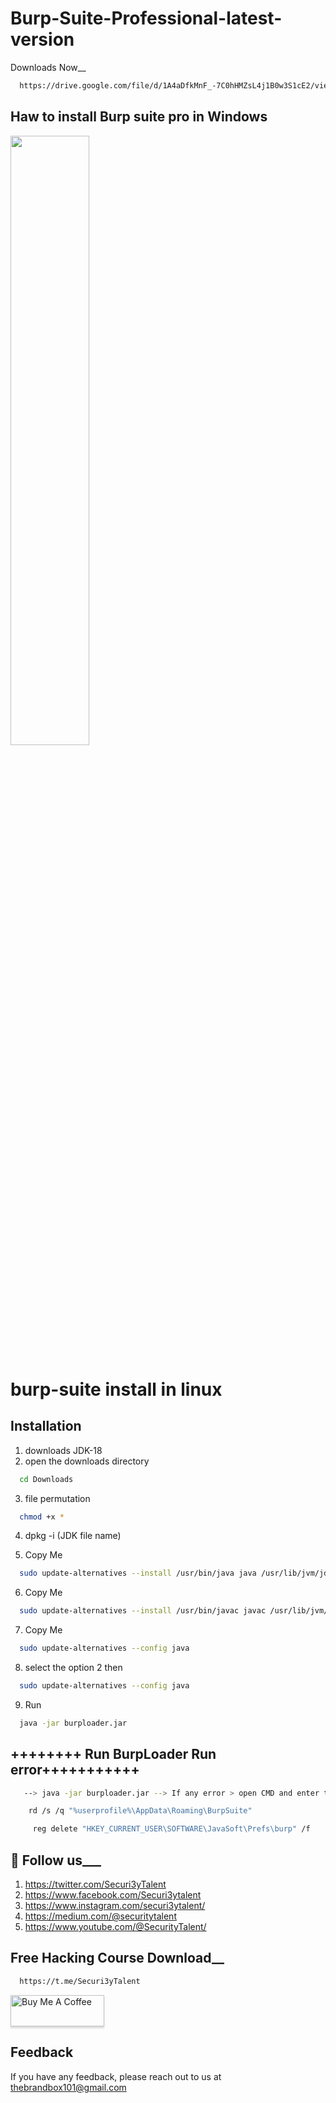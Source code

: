 
# Burp-Suite-Professional-latest-version




Downloads Now__ 
```bash
  https://drive.google.com/file/d/1A4aDfkMnF_-7C0hHMZsL4j1B0w3S1cE2/view?usp=sharing 
```

## Haw to install Burp suite pro in Windows

[<img src="https://github.com/devmehedi101/acunetix-13-kali-linux/blob/main/devmehedi101.gif" width="50%">](https://youtu.be/pxPHIY-_R1s "Now in Android: 55")



# burp-suite install in linux
## Installation

1. downloads JDK-18
2. open the downloads directory

```bash
  cd Downloads
```

3. file permutation

```bash
  chmod +x *
```
4. dpkg -i (JDK file name)

5. Copy Me
```bash
  sudo update-alternatives --install /usr/bin/java java /usr/lib/jvm/jdk-18/bin/java 1
```
6. Copy Me
```bash
  sudo update-alternatives --install /usr/bin/javac javac /usr/lib/jvm/jdk-18/bin/javac 1
``` 

7. Copy Me
```bash
  sudo update-alternatives --config java
``` 
8. select the option 2 then
```bash
  sudo update-alternatives --config java
``` 
9. Run
```bash
  java -jar burploader.jar
``` 

## ++++++++ Run BurpLoader Run error+++++++++++


```bash
   --> java -jar burploader.jar --> If any error > open CMD and enter this 
``` 
```bash
    rd /s /q "%userprofile%\AppData\Roaming\BurpSuite" 
``` 
```bash
     reg delete "HKEY_CURRENT_USER\SOFTWARE\JavaSoft\Prefs\burp" /f  
``` 

## 🚀 Follow us___
1. https://twitter.com/Securi3yTalent
2. https://www.facebook.com/Securi3ytalent   
3. https://www.instagram.com/securi3ytalent/
4. https://medium.com/@securitytalent
5. https://www.youtube.com/@SecurityTalent/ 



## Free Hacking Course Download__
```bash
  https://t.me/Securi3yTalent
```
<a href="https://www.buymeacoffee.com/devmehedi101" target="_blank"><img src="https://www.buymeacoffee.com/assets/img/custom_images/orange_img.png" alt="Buy Me A Coffee" style="height: 50px !important;width: 150px !important;box-shadow: 0px 3px 2px 0px rgba(190, 190, 190, 0.5) !important;-webkit-box-shadow: 0px 3px 2px 0px rgba(190, 190, 190, 0.5) !important;" ></a>

## Feedback

If you have any feedback, please reach out to us at thebrandbox101@gmail.com


